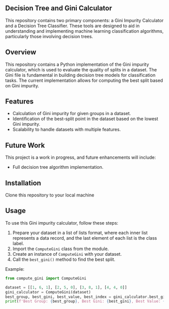 ## Decision Tree and Gini Calculator
This repository contains two primary components: a Gini Impurity Calculator and a Decision Tree Classifier. 
These tools are designed to aid in understanding and implementing machine learning classification algorithms, particularly those involving decision trees.

## Overview
This repository contains a Python implementation of the Gini impurity calculator, which is used to evaluate
the quality of splits in a dataset.
The Gini file is fundamental in building decision tree models for classification tasks. The current implementation
allows for computing the best split based on Gini impurity.

## Features
- Calculation of Gini impurity for given groups in a dataset.
- Identification of the best-split point in the dataset based on the lowest Gini impurity.
- Scalability to handle datasets with multiple features.

## Future Work
This project is a work in progress, and future enhancements will include:
- Full decision tree algorithm implementation.

## Installation
Clone this repository to your local machine

## Usage
To use this Gini impurity calculator, follow these steps:
1. Prepare your dataset in a list of lists format, where each inner list represents a data record, and the last element of each list is the class label.
2. Import the `ComputeGini` class from the module.
3. Create an instance of `ComputeGini` with your dataset.
4. Call the `best_gini()` method to find the best split.

Example:
```python
from compute_gini import ComputeGini

dataset = [[1, 6, 1], [2, 5, 0], [3, 8, 1], [4, 4, 0]]
gini_calculator = ComputeGini(dataset)
best_group, best_gini, best_value, best_index = gini_calculator.best_gini()
print(f'Best Group: {best_group}, Best Gini: {best_gini}, Best Value: {best_value}, Best Index: {best_index}')

